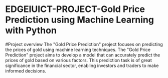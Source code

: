 # EDGEIUICT-PROJECT-Gold Price Prediction using Machine Learning with Python
#Project overview
The "Gold Price Prediction" project focuses on predicting the prices of gold using machine learning techniques. The "Gold Price Prediction" project aims to develop a model that can accurately predict the prices of gold based on various factors. This prediction task is of great significance in the financial sector, enabling investors and traders to make informed decisions. 
